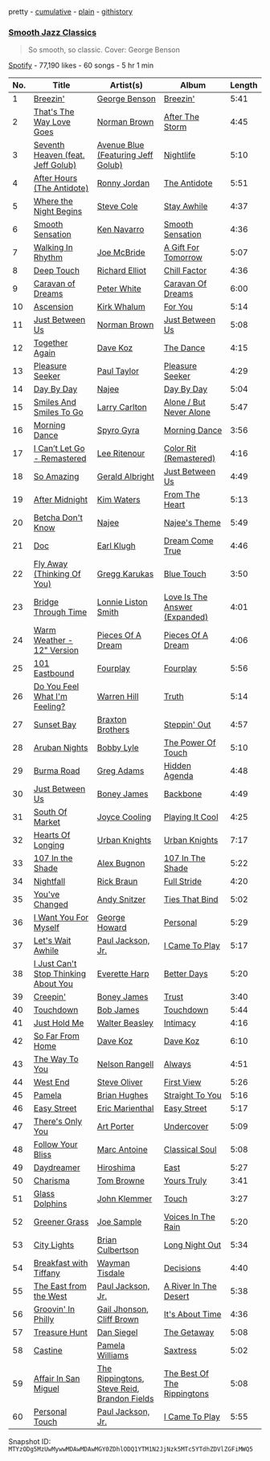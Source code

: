 pretty - [cumulative](/playlists/cumulative/37i9dQZF1DWSSSls9eK29h.md) - [plain](/playlists/plain/37i9dQZF1DWSSSls9eK29h) - [githistory](https://github.githistory.xyz/mackorone/spotify-playlist-archive/blob/main/playlists/plain/37i9dQZF1DWSSSls9eK29h)

### [Smooth Jazz Classics](https://open.spotify.com/playlist/37i9dQZF1DWSSSls9eK29h)

> So smooth, so classic\. Cover: George Benson

[Spotify](https://open.spotify.com/user/spotify) - 77,190 likes - 60 songs - 5 hr 1 min

| No. | Title | Artist(s) | Album | Length |
|---|---|---|---|---|
| 1 | [Breezin'](https://open.spotify.com/track/1m3BAsNsQAaSNMD2M6vlKY) | [George Benson](https://open.spotify.com/artist/4N8BwYTEC6XqykGvXXlmfv) | [Breezin'](https://open.spotify.com/album/1ei5QjnfB7PHINJOH8Gft5) | 5:41 |
| 2 | [That's The Way Love Goes](https://open.spotify.com/track/6UkHSbQcqBwWZr98OSELoL) | [Norman Brown](https://open.spotify.com/artist/79kOOyVKcrCOKDnzcDHsia) | [After The Storm](https://open.spotify.com/album/5vhTq5K0zLlKHovFu7MpWj) | 4:45 |
| 3 | [Seventh Heaven \(feat\. Jeff Golub\)](https://open.spotify.com/track/2ZZ6st5XTa8wDNqsE1bHa7) | [Avenue Blue \(Featuring Jeff Golub\)](https://open.spotify.com/artist/2TQGAlirZ6ePbgec2TvLK9) | [Nightlife](https://open.spotify.com/album/2EnhcAGKSkoGRFiY6xd1ke) | 5:10 |
| 4 | [After Hours \(The Antidote\)](https://open.spotify.com/track/2zAXsQFmNRcDQOSzuPrWTs) | [Ronny Jordan](https://open.spotify.com/artist/32WK2OuP2PG4r7sH7bUfN9) | [The Antidote](https://open.spotify.com/album/5OKMEQpUvwvkr89q9xumdx) | 5:51 |
| 5 | [Where the Night Begins](https://open.spotify.com/track/1XWvnO1jAnW8izUOczEdZu) | [Steve Cole](https://open.spotify.com/artist/6rpOQ4XZKUz0ayWSMgvmWb) | [Stay Awhile](https://open.spotify.com/album/0BnQMPzjGWbmoAOPFs5Nsn) | 4:37 |
| 6 | [Smooth Sensation](https://open.spotify.com/track/1jKOG02lqHnwYXHpyLF3Nd) | [Ken Navarro](https://open.spotify.com/artist/6qA8zAyPYgmtPQtQz2G96a) | [Smooth Sensation](https://open.spotify.com/album/12tng68mKohYzlVWT1QRna) | 4:36 |
| 7 | [Walking In Rhythm](https://open.spotify.com/track/4gdFN6gHpjay9QRCtuGnAq) | [Joe McBride](https://open.spotify.com/artist/0fqABdgGiy0H0NLUb5GNWs) | [A Gift For Tomorrow](https://open.spotify.com/album/69AsVSIaoenj2pN7syJqHo) | 5:07 |
| 8 | [Deep Touch](https://open.spotify.com/track/6t7taWgrWVlV86UuxmMyLW) | [Richard Elliot](https://open.spotify.com/artist/6eLlZ44VYhHnvuRet0qTuH) | [Chill Factor](https://open.spotify.com/album/1DUAy4KMoe4R3R5eY5PTii) | 4:36 |
| 9 | [Caravan of Dreams](https://open.spotify.com/track/6Uob2aJYqcqPv5Z2BigRg6) | [Peter White](https://open.spotify.com/artist/4siC0n7Bs9OzoZlB1HKquS) | [Caravan Of Dreams](https://open.spotify.com/album/55QEhe7Ecp7yZLgaVobo4X) | 6:00 |
| 10 | [Ascension](https://open.spotify.com/track/4qOSCREAKK2OnuDqzyTMzr) | [Kirk Whalum](https://open.spotify.com/artist/6v2VjBVPcGVbBqJrUWYiG1) | [For You](https://open.spotify.com/album/6DnOL6zVqcQh1iJQiH1KhQ) | 5:14 |
| 11 | [Just Between Us](https://open.spotify.com/track/4pa23KNAU2ul1REZDMJsAz) | [Norman Brown](https://open.spotify.com/artist/79kOOyVKcrCOKDnzcDHsia) | [Just Between Us](https://open.spotify.com/album/1nRaXHXH4pT2yfyHAhCsx5) | 5:08 |
| 12 | [Together Again](https://open.spotify.com/track/7igzgZaMWs7r1YVCC3orR0) | [Dave Koz](https://open.spotify.com/artist/0ZcJXldoq09BRIMl0Qh1Vm) | [The Dance](https://open.spotify.com/album/5GHzB4bwVYzl7Cbz17z8wb) | 4:15 |
| 13 | [Pleasure Seeker](https://open.spotify.com/track/5SvuXJKhqhw8jnQnqKegA5) | [Paul Taylor](https://open.spotify.com/artist/3wBSOZFd5KLsEZ1yoVSICQ) | [Pleasure Seeker](https://open.spotify.com/album/3ZoxqvIkwCbRQgnZVxxHzA) | 4:29 |
| 14 | [Day By Day](https://open.spotify.com/track/6wunt9r2WbTh0pacCFkSrK) | [Najee](https://open.spotify.com/artist/41F8cUV8LJGVDPNnj0ito3) | [Day By Day](https://open.spotify.com/album/64WYFNY33qxTidADO4omGA) | 5:04 |
| 15 | [Smiles And Smiles To Go](https://open.spotify.com/track/3mbzzlkaNM3ur4nVHAr1dO) | [Larry Carlton](https://open.spotify.com/artist/7aRi9OzdA2ciputfuguaPK) | [Alone / But Never Alone](https://open.spotify.com/album/5X5BHIsKnBpvIybs83eQ4j) | 5:47 |
| 16 | [Morning Dance](https://open.spotify.com/track/7oTaBk0IrTeO7dKlUIn1k1) | [Spyro Gyra](https://open.spotify.com/artist/1Be36RHAlqJpfUt3tsmUQD) | [Morning Dance](https://open.spotify.com/album/18qf7qvyrcaGFmCB5AblaG) | 3:56 |
| 17 | [I Can’t Let Go \- Remastered](https://open.spotify.com/track/6mFrqPaHyaY4AcsYxHuD5G) | [Lee Ritenour](https://open.spotify.com/artist/1nDqTUspmq8IXhcEZT93iq) | [Color Rit \(Remastered\)](https://open.spotify.com/album/2POg8hhJjfzlSm95YmYTfQ) | 4:16 |
| 18 | [So Amazing](https://open.spotify.com/track/6vRfKcVF63Chfd63VQyqhT) | [Gerald Albright](https://open.spotify.com/artist/3bhckpkRmz8mqONUceSutp) | [Just Between Us](https://open.spotify.com/album/6bwAkYAEZ8eA9rskEYtPoN) | 4:49 |
| 19 | [After Midnight](https://open.spotify.com/track/3SLymEfGv5dc6gjCw3fMjL) | [Kim Waters](https://open.spotify.com/artist/6kgHtfY7ECO4JWbOpXOu4I) | [From The Heart](https://open.spotify.com/album/4zruOfVUsfrvLZ9lkND7mW) | 5:13 |
| 20 | [Betcha Don't Know](https://open.spotify.com/track/5gtNsD1eqLgfVKC9diMwgq) | [Najee](https://open.spotify.com/artist/41F8cUV8LJGVDPNnj0ito3) | [Najee's Theme](https://open.spotify.com/album/2T1cuFZTdRwShl0ksdXT6a) | 5:49 |
| 21 | [Doc](https://open.spotify.com/track/7MJBBBCfhjj716IaUq4HVG) | [Earl Klugh](https://open.spotify.com/artist/00Nnsh2ykMBYnCDsSFGXSY) | [Dream Come True](https://open.spotify.com/album/5aY7j8FtsBcTnD7G1vSGHt) | 4:46 |
| 22 | [Fly Away \(Thinking Of You\)](https://open.spotify.com/track/2Cvg3IXEWWMTYTvd8HqpaG) | [Gregg Karukas](https://open.spotify.com/artist/5hmQC9wWiUuHCJNRZFBi2V) | [Blue Touch](https://open.spotify.com/album/6oRxJn0ULf3TFGfqiFargV) | 3:50 |
| 23 | [Bridge Through Time](https://open.spotify.com/track/3WmH2tJbogJcrVSrtdlMPO) | [Lonnie Liston Smith](https://open.spotify.com/artist/2hdpXvaQJHBCZIVUd6cLvK) | [Love Is The Answer \(Expanded\)](https://open.spotify.com/album/5tfEMJRMXkGeDAkg8tE6h8) | 4:01 |
| 24 | [Warm Weather \- 12" Version](https://open.spotify.com/track/27IMcFJ1lv1vFSoKu0qjEJ) | [Pieces Of A Dream](https://open.spotify.com/artist/70BRQ5tBte6kVqHviL3srE) | [Pieces Of A Dream](https://open.spotify.com/album/5Klr007OlD9KfWR6miKTuC) | 4:06 |
| 25 | [101 Eastbound](https://open.spotify.com/track/44bwIGyn4u4e1ydT4Zm1B1) | [Fourplay](https://open.spotify.com/artist/3PcMolaGsh2nryvBR2sQOS) | [Fourplay](https://open.spotify.com/album/6k3c57IxYJVjP2shJa3TXy) | 5:56 |
| 26 | [Do You Feel What I'm Feeling?](https://open.spotify.com/track/4xb8Y0Zxg1nc2bo4Can9yv) | [Warren Hill](https://open.spotify.com/artist/3zayLOSNLcQFtRrufIbMdS) | [Truth](https://open.spotify.com/album/0yvNScghENCQibvnM0FiRT) | 5:14 |
| 27 | [Sunset Bay](https://open.spotify.com/track/41e8ef0fMSC0rBDfNjpuAi) | [Braxton Brothers](https://open.spotify.com/artist/6nkylX7POzzqZ44nSYH2hw) | [Steppin' Out](https://open.spotify.com/album/5QLCBr09jZYyJNm9OVP2fi) | 4:57 |
| 28 | [Aruban Nights](https://open.spotify.com/track/022odEBLFu7Ryy7H3A6tkF) | [Bobby Lyle](https://open.spotify.com/artist/05uCfJ1rcdJWwsVUKDg9On) | [The Power Of Touch](https://open.spotify.com/album/1mBknqXixbFJaIlMzUD1N9) | 5:10 |
| 29 | [Burma Road](https://open.spotify.com/track/4E01hW7den04JgdXH2LkOz) | [Greg Adams](https://open.spotify.com/artist/5JLlu8IDh3Aj1nT3cUJUUY) | [Hidden Agenda](https://open.spotify.com/album/4EpH6ucX2QlCa9xlqIHdHA) | 4:48 |
| 30 | [Just Between Us](https://open.spotify.com/track/2r2A4NxWuFD9x0RxB2zthQ) | [Boney James](https://open.spotify.com/artist/1sBRcMH8DDR8Nsk2RoJmjS) | [Backbone](https://open.spotify.com/album/0bRUGoovysFMw0rxBE9mCo) | 4:49 |
| 31 | [South Of Market](https://open.spotify.com/track/1LQV8yTi8XZQt35bnGGfki) | [Joyce Cooling](https://open.spotify.com/artist/44GiVGTGkzAmI1OGZcypec) | [Playing It Cool](https://open.spotify.com/album/6TnPdiqgfQYYXdwneTbLNQ) | 4:25 |
| 32 | [Hearts Of Longing](https://open.spotify.com/track/22O3mkv6sEe3jpXRWXYFhY) | [Urban Knights](https://open.spotify.com/artist/3aCeHneB4PHsdJFVkJzEM5) | [Urban Knights](https://open.spotify.com/album/42IeRTNs12HRW0ql1jApJW) | 7:17 |
| 33 | [107 In the Shade](https://open.spotify.com/track/5ioqsF16uhzZXqKLrScHCj) | [Alex Bugnon](https://open.spotify.com/artist/5bDmz2qpZCbOJ4XHHYe5y1) | [107 In The Shade](https://open.spotify.com/album/5r23P7VKbhAr2lt7128bdF) | 5:22 |
| 34 | [Nightfall](https://open.spotify.com/track/7fKo8Bl3VEm87tc70jx05r) | [Rick Braun](https://open.spotify.com/artist/4ThkLup6LmqCUuHuG434zZ) | [Full Stride](https://open.spotify.com/album/30r0DoPQxBqIz3RBoxpcSj) | 4:20 |
| 35 | [You've Changed](https://open.spotify.com/track/4w1HnS1633fhFKlTirinC1) | [Andy Snitzer](https://open.spotify.com/artist/6FaR0vA7ulJTJ1a4BRlJt7) | [Ties That Bind](https://open.spotify.com/album/0zdK7TXke1dN1lbfGFR0cW) | 5:02 |
| 36 | [I Want You For Myself](https://open.spotify.com/track/5rkVq7MwaVJHS9ZFt3uOjo) | [George Howard](https://open.spotify.com/artist/0MDjU3FoGxwGH0rbkcwF2f) | [Personal](https://open.spotify.com/album/2pqZnilWdNRtwv5Se30hA4) | 5:29 |
| 37 | [Let's Wait Awhile](https://open.spotify.com/track/0CDdIP9vgk3iSDH0bPGww5) | [Paul Jackson, Jr.](https://open.spotify.com/artist/2OeN0JVfTWYog354hHhQ2S) | [I Came To Play](https://open.spotify.com/album/3281OsYyVze2o5TBGczWBO) | 5:17 |
| 38 | [I Just Can't Stop Thinking About You](https://open.spotify.com/track/1rAgECH4JpRZbYQkCQTCzm) | [Everette Harp](https://open.spotify.com/artist/7LQBzOrln4d4D5EVAKK7LZ) | [Better Days](https://open.spotify.com/album/02jDT0AUMqKosTjyqwHMx5) | 5:20 |
| 39 | [Creepin'](https://open.spotify.com/track/6B4h6RRIQWRgXALcOjYLPo) | [Boney James](https://open.spotify.com/artist/1sBRcMH8DDR8Nsk2RoJmjS) | [Trust](https://open.spotify.com/album/0tg8rdfKdeKxucD3R6al9Q) | 3:40 |
| 40 | [Touchdown](https://open.spotify.com/track/01liKzGQmuq4BRFR19YaeI) | [Bob James](https://open.spotify.com/artist/6ryjbFyWBZho9KGXqKZdqQ) | [Touchdown](https://open.spotify.com/album/5ooWmAVLqcWvDDOid6hCC6) | 5:44 |
| 41 | [Just Hold Me](https://open.spotify.com/track/4fSHesUea71Bw48PlMROLi) | [Walter Beasley](https://open.spotify.com/artist/6tBzJqpqRAPyJFR4Rq0yBP) | [Intimacy](https://open.spotify.com/album/3T3epUgMPC4f34OooH2iRK) | 4:16 |
| 42 | [So Far From Home](https://open.spotify.com/track/1AjXzYmLg24sfQE0gy4Tmb) | [Dave Koz](https://open.spotify.com/artist/0ZcJXldoq09BRIMl0Qh1Vm) | [Dave Koz](https://open.spotify.com/album/28dV8nGn5PWCWBvDX1SdIU) | 6:10 |
| 43 | [The Way To You](https://open.spotify.com/track/71KSuKGd1R316tNUSp89eP) | [Nelson Rangell](https://open.spotify.com/artist/5lFAGKb5mvPQX9on6lKC88) | [Always](https://open.spotify.com/album/3qOAwlkElkDqpZQjkSsVov) | 4:51 |
| 44 | [West End](https://open.spotify.com/track/5KVlCe3igMGYLOY8PlIFCg) | [Steve Oliver](https://open.spotify.com/artist/0eorTItuLyKdhZmII8zREL) | [First View](https://open.spotify.com/album/3LoIE2A91sVmLYx5O2YSO8) | 5:26 |
| 45 | [Pamela](https://open.spotify.com/track/5SCZ6ciVRjDMXn7trnq3Np) | [Brian Hughes](https://open.spotify.com/artist/3mTVKCxS5jHVIh7zSggSZb) | [Straight To You](https://open.spotify.com/album/3op9EBV5dm6aicJFlTCAP9) | 5:16 |
| 46 | [Easy Street](https://open.spotify.com/track/0Rxzmm8iwt1EyqoMHMd2Gm) | [Eric Marienthal](https://open.spotify.com/artist/4wmaum7AmnVV5riHLEWvaK) | [Easy Street](https://open.spotify.com/album/6eA5BYDdiYw7efNjIM6H74) | 5:17 |
| 47 | [There's Only You](https://open.spotify.com/track/4PujvqHuv3ECCVJXdMazGW) | [Art Porter](https://open.spotify.com/artist/47nj6OsTDQIuMjmsml6OLu) | [Undercover](https://open.spotify.com/album/1CSrrFRXhHIPUKJY5zvfOp) | 5:09 |
| 48 | [Follow Your Bliss](https://open.spotify.com/track/6vem3VzPJAcOKvblO5dIwY) | [Marc Antoine](https://open.spotify.com/artist/0EpJxgZJDz8YV7MKsTr0Ls) | [Classical Soul](https://open.spotify.com/album/3Bw8zMOa49iNKrh5DMhY72) | 5:08 |
| 49 | [Daydreamer](https://open.spotify.com/track/5JIxKHTZNGtlD809RTew19) | [Hiroshima](https://open.spotify.com/artist/5ZoVY6c0cokQrn448eRqSc) | [East](https://open.spotify.com/album/7Jaivw1fpoOhaCVQ9uHJKT) | 5:27 |
| 50 | [Charisma](https://open.spotify.com/track/3Yahrb4joLsIIdUSqyHJZ4) | [Tom Browne](https://open.spotify.com/artist/4Ytvi4r3WPIZmEw1Ndmkp9) | [Yours Truly](https://open.spotify.com/album/0Ru6eHAcH9inWvYlhr4c5w) | 3:41 |
| 51 | [Glass Dolphins](https://open.spotify.com/track/3hRFAmAIu1dsNU0yJ5nBAe) | [John Klemmer](https://open.spotify.com/artist/6HkwRgGXuqTufwpEh2dwGK) | [Touch](https://open.spotify.com/album/67ax9aeNFfwZhHH4gKrnaJ) | 3:27 |
| 52 | [Greener Grass](https://open.spotify.com/track/3lrOns0djV4xYUh1sSLfbx) | [Joe Sample](https://open.spotify.com/artist/4H2b90USTVSstPktwUsDZE) | [Voices In The Rain](https://open.spotify.com/album/6OJNzlbzjFRHOevcIli9TM) | 5:20 |
| 53 | [City Lights](https://open.spotify.com/track/6R0QJQ6DSFoOrK4wsd37dW) | [Brian Culbertson](https://open.spotify.com/artist/4WQ8grqJHB2Y0IDjpro1FE) | [Long Night Out](https://open.spotify.com/album/2ULPLDQxClCxnuuQ9xPmjC) | 5:34 |
| 54 | [Breakfast with Tiffany](https://open.spotify.com/track/4V0XiFqittbfSMH2QYZRKV) | [Wayman Tisdale](https://open.spotify.com/artist/3h25qUbua6H0dcBJgDPg5c) | [Decisions](https://open.spotify.com/album/5naKtNyW9NohbRH0SLSzoX) | 4:40 |
| 55 | [The East from the West](https://open.spotify.com/track/4EBl72N2kmIvGjkCtJwf2O) | [Paul Jackson, Jr.](https://open.spotify.com/artist/2OeN0JVfTWYog354hHhQ2S) | [A River In The Desert](https://open.spotify.com/album/52mMRE71ydh5k344gaCmBX) | 5:38 |
| 56 | [Groovin' In Philly](https://open.spotify.com/track/4EWxGABVBAMcchzJPToJQz) | [Gail Jhonson](https://open.spotify.com/artist/4cJqqVAJDLFbCEFQDSrwcc), [Cliff Brown](https://open.spotify.com/artist/4lv9tkwkueOXLq58XG9OLp) | [It's About Time](https://open.spotify.com/album/4PXy69gcb1qTwEMJL0HW1d) | 4:36 |
| 57 | [Treasure Hunt](https://open.spotify.com/track/2hcMx8eNF3f2gi5B1oY6Eo) | [Dan Siegel](https://open.spotify.com/artist/0TknnwW9imlXjnjxfHcvFd) | [The Getaway](https://open.spotify.com/album/3Na83ECiryHeBsdF7kLdRU) | 5:08 |
| 58 | [Castine](https://open.spotify.com/track/3fWldcBwLpvt3JSWU5EsAT) | [Pamela Williams](https://open.spotify.com/artist/5B6uaAUFgsawlZzzhsQxjM) | [Saxtress](https://open.spotify.com/album/2Zf6Lb0XbvnqBaXBTFHVBj) | 5:02 |
| 59 | [Affair In San Miguel](https://open.spotify.com/track/5LdbDkRMKDEYKYZxj3TpW9) | [The Rippingtons](https://open.spotify.com/artist/6hjqP9annof75B2TNBE0rO), [Steve Reid](https://open.spotify.com/artist/4jQrVUOMWHpcwAj9CJB1f0), [Brandon Fields](https://open.spotify.com/artist/6m677bkJTyCYHZZa6h8PR5) | [The Best Of The Rippingtons](https://open.spotify.com/album/0nq9ESVd0F7vZTREx8GLHD) | 5:08 |
| 60 | [Personal Touch](https://open.spotify.com/track/0NA50DOtbAqH4LDngxH3Xw) | [Paul Jackson, Jr.](https://open.spotify.com/artist/2OeN0JVfTWYog354hHhQ2S) | [I Came To Play](https://open.spotify.com/album/3281OsYyVze2o5TBGczWBO) | 5:55 |

Snapshot ID: `MTYzODg5MzUwMywwMDAwMDAwMGY0ZDhlODQ1YTM1N2JjNzk5MTc5YTdhZDVlZGFiMWQ5`
